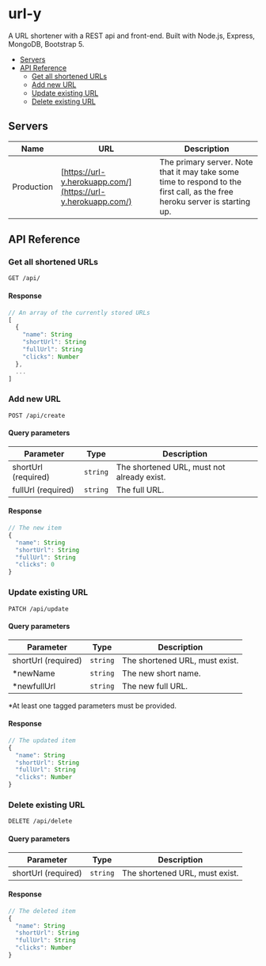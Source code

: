 # url-y

A URL shortener with a REST api and front-end. Built with Node.js, Express, MongoDB, Bootstrap 5.

- [Servers](#servers)
- [API Reference](#api-reference)
  - [Get all shortened URLs](#get-all-shortened-urls)
  - [Add new URL](#add-new-url)
  - [Update existing URL](#update-existing-url)
  - [Delete existing URL](#delete-existing-url)

## Servers

| Name       | URL                                                          | Description                                                                                                                 |
| ---------- | ------------------------------------------------------------ | --------------------------------------------------------------------------------------------------------------------------- |
| Production | [https://url-y.herokuapp.com/](https://url-y.herokuapp.com/) | The primary server. Note that it may take some time to respond to the first call, as the free heroku server is starting up. |

## API Reference

### Get all shortened URLs

```HTTP
GET /api/
```

#### Response

```ts
// An array of the currently stored URLs
[
  {
    "name": String
    "shortUrl": String
    "fullUrl": String
    "clicks": Number
  },
  ...
]
```

### Add new URL

```HTTP
POST /api/create
```

#### Query parameters

| Parameter           | Type     | Description                                |
| ------------------- | -------- | ------------------------------------------ |
| shortUrl (required) | `string` | The shortened URL, must not already exist. |
| fullUrl (required)  | `string` | The full URL.                              |

#### Response

```ts
// The new item
{
  "name": String
  "shortUrl": String
  "fullUrl": String
  "clicks": 0
}
```

### Update existing URL

```HTTP
PATCH /api/update
```

#### Query parameters

| Parameter           | Type     | Description                    |
| ------------------- | -------- | ------------------------------ |
| shortUrl (required) | `string` | The shortened URL, must exist. |
| \*newName           | `string` | The new short name.            |
| \*newfullUrl        | `string` | The new full URL.              |

\*At least one tagged parameters must be provided.

#### Response

```ts
// The updated item
{
  "name": String
  "shortUrl": String
  "fullUrl": String
  "clicks": Number
}
```

### Delete existing URL

```HTTP
DELETE /api/delete
```

#### Query parameters

| Parameter           | Type     | Description                    |
| ------------------- | -------- | ------------------------------ |
| shortUrl (required) | `string` | The shortened URL, must exist. |

#### Response

```ts
// The deleted item
{
  "name": String
  "shortUrl": String
  "fullUrl": String
  "clicks": Number
}
```
